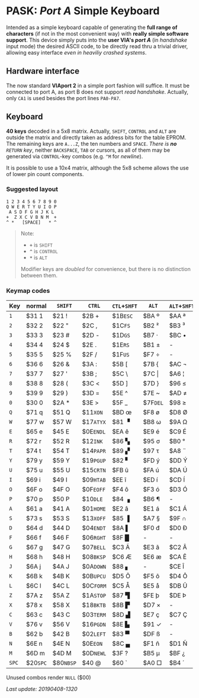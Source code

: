 # PASK: _Port A_ Simple Keyboard

Intended as a simple keyboard capable of generating the **full range of characters**
(if not in the most convenient way) with **really simple software support**. This
device simply puts into the **user VIA's _port A_** (in _handshake_ input mode) the
desired ASCII code, to be directly read thru a trivial driver, allowing easy
interface _even in heaviliy crashed systems_.

## Hardware interface

The now standard **VIAport 2** in a simple port fashion will suffice. It must be
connected to port A, as port B does not support _read handshake_. Actually, only `CA1`
is used besides the port lines `PA0-PA7`.

## Keyboard

**40 keys** decoded in a 5x8 matrix. Actually, `SHIFT`, `CONTROL` and `ALT` are
outside the matrix and directly taken as address bits for the table EPROM. The
remaining keys are `A...Z`, the ten numbers and `SPACE`. _There is **no** `RETURN`
key_, neither `BACKSPACE`, `TAB` or cursors, as all of them may be generated via
`CONTROL`-key combos (e.g. `^M` for _newline_).

It is possible to use a 10x4 matrix, although the 5x8 scheme allows the use of
lower pin count components.

### Suggested layout
```
1 2 3 4 5 6 7 8 9 0
Q W E R T Y U I O P
 A S D F G H J K L
+  Z X C V B N M  +
^ *   [SPACE]   * ^ 
```

> Note:
> - **`+`** is `SHIFT`
> - **`^`** is `CONTROL`
> - **`*`** is `ALT`
>
> Modifier keys are _doubled_ for convenience, but there is no distinction between them.

### Keymap codes

Key|normal|`SHIFT`|`CTRL`|`CTL`+`SHFT`|` ALT `|`ALT`+`SHFT`|`ALT`+`CTL`|`ALT`+`CTL`+`SHFT`
---|------|-------|------|------------|-------|------------|-----------|----------------
`1`|$31 1|$21 !|$2B +    |$1B`ESC`   |$BA &#186; |$AA &#170; |$A1 ¡      |   -
`2`|$32 2|$22 "|$2C ,    |$1C`FS`    |$B2 &#178; |$B3 &#179; |$A2 &#162; |   -
`3`|$33 3|$23 #|$2D -    |$1D`GS`    |$B7 &#183; |$BC &#8226;|$A3 £      |   -
`4`|$34 4|$24 $|$2E .    |$1E`RS`    |$B1 &#177; |   -       |$A4 €      |   -
`5`|$35 5|$25 %|$2F /    |$1F`US`    |$F7 ÷      |   -       |$A5 ¥      |   -
`6`|$36 6|$26 &|$3A :    |$5B [      |$7B {      |$AC &#172; |   -       |   -
`7`|$37 7|$27 '|$3B ;    |$5C \\     |$7C \|     |$A6 &#166; |   -       |   -
`8`|$38 8|$28 (|$3C <    |$5D ]      |$7D }      |$96 &#8804;|$9C &#8734;|$AB &#171;
`9`|$39 9|$29 )|$3D =    |$5E ^      |$7E ~      |$AD &#8800;|$9D &#8776;|   -
`0`|$30 0|$2A *|$3E >    |$5F _      |$7F`DEL`   |$98 &#8805;|$AF &#175; |$BB &#187;
`Q`|$71 q|$51 Q|$11`XON` |$BD œ      |$F8 ø      |$D8 Ø      |   -       |   -
`W`|$77 w|$57 W|$17`ATYX`|$81 &#9629;|$B8 &#969; |$9A &#937; |   -       |   -
`E`|$65 e|$45 E|$0E`ENDL`|$EA ê      |$E9 é      |$C9 É      |$EB ë      |$CB Ë
`R`|$72 r|$52 R|$12`INK` |$86 &#9626;|$95 &#963; |$B0 °      |$AE &#174; |   -
`T`|$74 t|$54 T|$14`PAPR`|$89 &#9630;|$97 &#964; |$A8 &#168; |$92 &#915; |   -
`Y`|$79 y|$59 Y|$19`PGUP`|$82 &#9624;|$FD ý      |$DD Ý      |$FF &#255; |   -
`U`|$75 u|$55 U|$15`CRTN`|$FB û      |$FA ú      |$DA Ú      |$FC ü      |$DC Ü
`I`|$69 i|$49 I|$09`HTAB`|$EE î      |$ED í      |$CD Í      |$EF ï      |$CF Ï
`O`|$6F o|$4F O|$0F`EOFF`|$F4 ô      |$F3 ó      |$D3 Ó      |$F6 ö      |$D6 Ö
`P`|$70 p|$50 P|$10`DLE` |$84 &#9623;|$B6 &#182; |   -       |$93 &#960; |   -
`A`|$61 a|$41 A|$01`HOME`|$E2 â      |$E1 á      |$C1 Á      |$E4 ä      |$C4 Ä
`S`|$73 s|$53 S|$13`XOFF`|$85 &#9616;|$A7 §      |$9F &#8745;|$94 &#931; |   -
`D`|$64 d|$44 D|$04`ENDT`|$8A &#9612;|$F0 đ      |$D0 Đ      |$9B &#948; |   -
`F`|$66 f|$46 F|$06`RGHT`|$8F &#9608;|   -       |   -       |   -       |   -
`G`|$67 g|$47 G|$07`BELL`|$C3 Ã      |$E3 ã      |$C2 Â      |$E0 à      |$C0 À
`H`|$68 h|$48 H|$08`BKSP`|$C6 Æ      |$E6 æ      |$CA Ê      |$E8 è      |$C8 È
`J`|$6A j|$4A J|$0A`DOWN`|$88 &#9622;|   -       |$CE Î      |$EC ì      |$CC Ì
`K`|$6B k|$4B K|$0B`UPCU`|$D5 Õ      |$F5 õ      |$D4 Ô      |$F2 ò      |$D2 Ò
`L`|$6C l|$4C L|$0C`FORM`|$C5 Å      |$E5 å      |$DB Û      |$F9 ù      |$D9 Ù
`Z`|$7A z|$5A Z|$1A`STOP`|$87 &#9628;|$FE þ      |$DE Þ      |$99 &#1012;|   -
`X`|$78 x|$58 X|$18`BKTB`|$8B &#9627;|$D7 ×      |   -       |$90 &#945; |   -
`C`|$63 c|$43 C|$03`TERM`|$8D &#9631;|$E7 ç      |$C7 Ç      |$A9 &#169; |   -
`V`|$76 v|$56 V|$16`PGDN`|$8E &#9625;|$91 &#10003;|   -      |$B9 &#916; |   -
`B`|$62 b|$42 B|$02`LEFT`|$83 &#9600;|$DF ß      |   -       |   -       |   -
`N`|$6E n|$4E N|$0E`EON `|$8C &#9604;|$F1 ñ      |$D1 Ñ      |$BE &#331; |   -
`M`|$6D m|$4D M|$0D`NEWL`|$3F ?      |$B5 &#181; |$BF ¿      |$9E &#8712;|   -
`SPC`|$20`SPC`|$80`NBSP`|$40 @|$60 &#96;|$A0 &#9633;|$B4 &#180;|**$00`NULL`**|-

Unused combos render `NULL` ($00)

_Last update: 20190408-1320_
